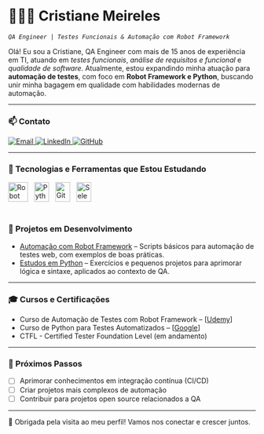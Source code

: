 # 👩🏽‍💻 Cristiane Meireles

*`QA Engineer | Testes Funcionais & Automação com Robot Framework`*

Olá! Eu sou a Cristiane, QA Engineer com mais de 15 anos de experiência em TI, atuando em *testes funcionais*, *análise de requisitos e funcional* e *qualidade de software*. Atualmente, estou expandindo minha atuação para **automação de testes**, com foco em **Robot Framework e Python**, buscando unir minha bagagem em qualidade com habilidades modernas de automação.

---

### 📫 Contato

<p align="left">
  <a href="mailto:cris.ameireles@gmail.com" target="_blank" rel="noopener noreferrer">
    <img 
      alt="Email" 
      title="Enviar email" 
      src="https://img.shields.io/badge/Email-D14836?style=for-the-badge&logo=gmail&logoColor=white" 
    />
  </a>
  <a href="https://www.linkedin.com/in/cristianemeireles/" target="_blank" rel="noopener noreferrer">
    <img 
      alt="LinkedIn" 
      title="Conecte-se comigo no LinkedIn" 
      src="https://img.shields.io/badge/LinkedIn-0A66C2?style=for-the-badge&logo=linkedin&logoColor=white" 
    />
  </a>
  <a href="https://github.com/meirelescris" target="_blank" rel="noopener noreferrer">
    <img 
      alt="GitHub" 
      title="Meu perfil no GitHub" 
      src="https://img.shields.io/badge/GitHub-181717?style=for-the-badge&logo=github&logoColor=white" 
    />
  </a>
</p>

---

### 🤖 Tecnologias e Ferramentas que Estou Estudando

<img 
    align="left" 
    alt="Robot Framework" 
    title="Robot Framework" 
    width="40px" 
    height="40px"
    style="padding-right: 10px;" 
    src="https://raw.githubusercontent.com/robotframework/visual-identity/main/logo/robot-framework.svg" 
/>
<img 
    align="left" 
    alt="Python" 
    title="Python" 
    width="30px" 
    height="40px"
    style="padding-right: 10px;" 
    src="https://cdn.jsdelivr.net/gh/devicons/devicon/icons/python/python-original.svg" 
/>
<img 
    align="left" 
    alt="Git" 
    title="Git" 
    width="30px" 
    height="40px"
    style="padding-right: 10px;" 
    src="https://cdn.jsdelivr.net/gh/devicons/devicon/icons/git/git-original.svg" 
/>
<img 
    align="left" 
    alt="Selenium" 
    title="Selenium" 
    width="30px" 
    height="40px"
    style="padding-right: 10px;" 
    src="https://cdn.jsdelivr.net/gh/devicons/devicon/icons/selenium/selenium-original.svg" 
/>

<br/><br/>
---

### 📂 Projetos em Desenvolvimento

- [Automação com Robot Framework](https://github.com/meirelescris/robot-framework-examples) – Scripts básicos para automação de testes web, com exemplos de boas práticas.  
- [Estudos em Python](https://github.com/meirelescris/python-studies) – Exercícios e pequenos projetos para aprimorar lógica e sintaxe, aplicados ao contexto de QA.  

---

### 🎓 Cursos e Certificações

- Curso de Automação de Testes com Robot Framework – [[Udemy](https://www.udemy.com/course/automacao-de-testes-com-robot-framework-basico/)]  
- Curso de Python para Testes Automatizados – [[Google](https://developers.google.com/edu/python?hl=pt-br)]  
- CTFL - Certified Tester Foundation Level (em andamento)  

---

### 🚀 Próximos Passos

- [ ] Aprimorar conhecimentos em integração contínua (CI/CD)  
- [ ] Criar projetos mais complexos de automação  
- [ ] Contribuir para projetos open source relacionados a QA  

---

🎉 Obrigada pela visita ao meu perfil! Vamos nos conectar e crescer juntos.
